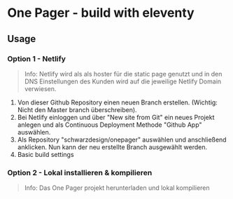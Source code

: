 # One Pager - build with eleventy

## Usage

### Option 1 - Netlify
> Info: Netlify wird als als hoster für die static page genutzt und in den DNS Einstellungen des Kunden wird auf die jeweilige Netlify Domain verwiesen.
1. Von dieser Github Repository einen neuen Branch erstellen. (Wichtig: Nicht den Master branch überschreiben).
2. Bei Netlify einloggen und über "New site from Git" ein neues Projekt anlegen und als Continuous Deployment Methode "Github App" auswählen.
3. Als Repository "schwarzdesign/onepager" auswählen und anschließend anklicken. Nun kann der neu erstellte Branch ausgewählt werden.
4. Basic build settings


### Option 2 - Lokal installieren & kompilieren
> Info: Das One Pager projekt herunterladen und lokal kompilieren